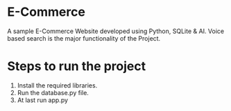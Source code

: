 # E-Commerce
A sample E-Commerce Website developed using Python, SQLite &amp; AI. Voice based search is the major functionality of the Project.

# Steps to run the project
1. Install the required libraries.
2. Run the database.py file.
3. At last run app.py
